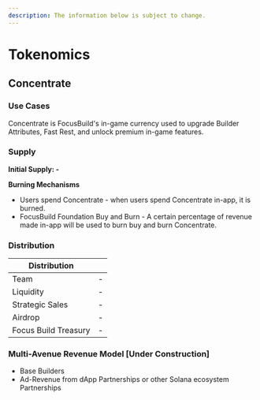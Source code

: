 ```yaml
---
description: The information below is subject to change.
---
```


# Tokenomics

## **Concentrate**&#x20;

### Use Cases

Concentrate is FocusBuild's in-game currency used to upgrade Builder Attributes, Fast Rest, and unlock premium in-game features.

### **Supply**&#x20;

**Initial Supply: -**

**Burning Mechanisms**

* Users spend Concentrate - when users spend Concentrate in-app, it is burned.
* FocusBuild Foundation Buy and Burn - A certain percentage of revenue made in-app will be used to burn buy and burn Concentrate.

### **Distribution**

| Distribution         |    |
| -------------------- | -: |
| Team                 |  - |
| Liquidity            |  - |
| Strategic Sales      |  - |
| Airdrop              |  - |
| Focus Build Treasury |  - |

### Multi-Avenue Revenue Model \[Under Construction]&#x20;

* Base Builders
* Ad-Revenue from dApp Partnerships or other Solana ecosystem Partnerships
